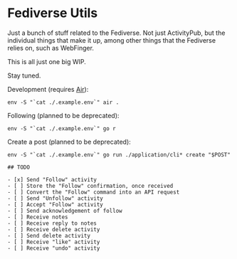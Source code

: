 # Fediverse Utils

Just a bunch of stuff related to the Fediverse. Not just ActivityPub, but the individual things that make it up, among other things that the Fediverse relies on, such as WebFinger.

This is all just one big WIP.

Stay tuned.

Development (requires [Air](https://github.com/cosmtrek/air)):

```
env -S "`cat ./.example.env`" air .
```

Following (planned to be deprecated):

```
env -S "`cat ./.example.env`" go r
```

Create a post (planned to be deprecated):

```
env -S "`cat ./.example.env`" go run ./application/cli* create "$POST"

## TODO

- [x] Send "Follow" activity
- [ ] Store the "Follow" confirmation, once received
- [ ] Convert the "Follow" command into an API request
- [ ] Send "Unfollow" activity
- [ ] Accept "Follow" activity
- [ ] Send acknowledgement of follow
- [ ] Receive notes
- [ ] Receive reply to notes
- [ ] Receive delete activity
- [ ] Send delete activity
- [ ] Receive "like" activity
- [ ] Receive "undo" activity